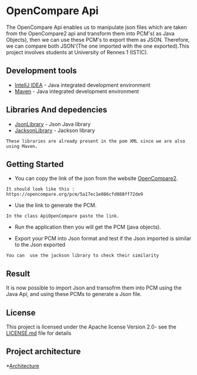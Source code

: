 # OpenCompare Api

The OpenCompare Api enables us to manipulate json files which are taken from the OpenCompare2 api and transform them into PCM's( as Java Objects), then we can use these PCM's to export them as JSON. Therefore, we can compare both JSON'(The one imported with the one exported).This project involves students at University of Rennes 1 (ISTIC).

## Development tools

* [IntellJ IDEA](https://www.jetbrains.com/idea/) - Java integrated development environment 
* [Maven](https://maven.apache.org/) - Java integrated development environment 


## Libraries And depedencies

* [JsonLibrary](http://www.java2s.com/Code/Jar/j/Downloadjavajsonjar.htm) - Json Java library
* [JacksonLibrary](http://www.java2s.com/Code/Jar/j/Downloadjacksonmapperasl120jar.htm) - Jackson library

```
These libraries are already present in the pom XML since we are also using Maven.
```


## Getting Started

* You can copy the link of the json from the website [OpenCompare2](https://opencompare.org/).
```
It should look like this : https://opencompare.org/pcm/5a17ec1e086cfd088ff72de9
```
* Use the link to generate the PCM.
```
In the class ApiOpenCompare paste the link.
```
* Run the application then you will get the PCM (java objects).

* Export your PCM into Json format and test if the Json imported is similar to the Json exported
```
You can  use the jackson library to check their similarity 
```

## Result

It is now possible to import Json and transofrm them into PCM using the Java Api, and using these PCMs to generate a Json file.


## License

This project is licensed under the Apache license  Version 2.0- see the [LICENSE.md](LICENSE.md) file for details

## Project architecture

*[Architecture](https://imgur.com/a/zrEAI)



